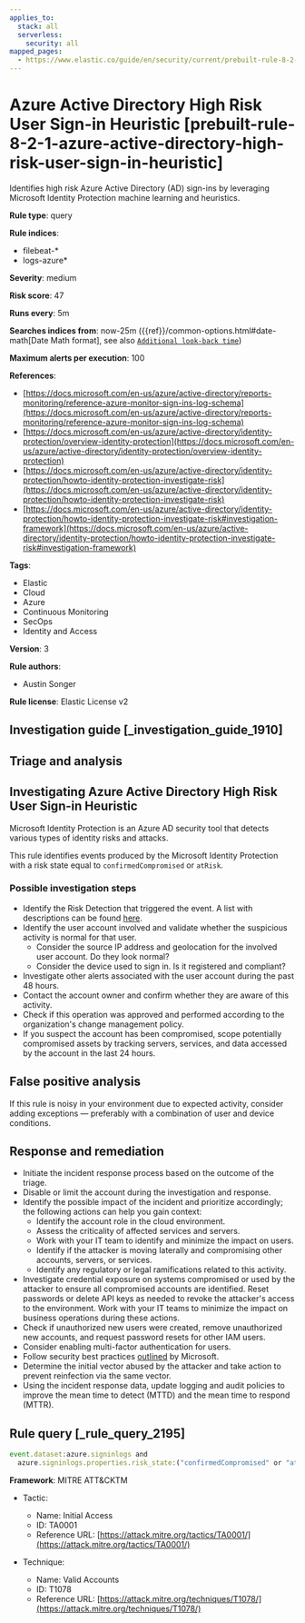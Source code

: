 ```yaml
---
applies_to:
  stack: all
  serverless:
    security: all
mapped_pages:
  - https://www.elastic.co/guide/en/security/current/prebuilt-rule-8-2-1-azure-active-directory-high-risk-user-sign-in-heuristic.html
---
```


# Azure Active Directory High Risk User Sign-in Heuristic [prebuilt-rule-8-2-1-azure-active-directory-high-risk-user-sign-in-heuristic]

Identifies high risk Azure Active Directory (AD) sign-ins by leveraging Microsoft Identity Protection machine learning and heuristics.

**Rule type**: query

**Rule indices**:

* filebeat-*
* logs-azure*

**Severity**: medium

**Risk score**: 47

**Runs every**: 5m

**Searches indices from**: now-25m ({{ref}}/common-options.html#date-math[Date Math format], see also [`Additional look-back time`](docs-content://solutions/security/detect-and-alert/create-detection-rule.md#rule-schedule))

**Maximum alerts per execution**: 100

**References**:

* [https://docs.microsoft.com/en-us/azure/active-directory/reports-monitoring/reference-azure-monitor-sign-ins-log-schema](https://docs.microsoft.com/en-us/azure/active-directory/reports-monitoring/reference-azure-monitor-sign-ins-log-schema)
* [https://docs.microsoft.com/en-us/azure/active-directory/identity-protection/overview-identity-protection](https://docs.microsoft.com/en-us/azure/active-directory/identity-protection/overview-identity-protection)
* [https://docs.microsoft.com/en-us/azure/active-directory/identity-protection/howto-identity-protection-investigate-risk](https://docs.microsoft.com/en-us/azure/active-directory/identity-protection/howto-identity-protection-investigate-risk)
* [https://docs.microsoft.com/en-us/azure/active-directory/identity-protection/howto-identity-protection-investigate-risk#investigation-framework](https://docs.microsoft.com/en-us/azure/active-directory/identity-protection/howto-identity-protection-investigate-risk#investigation-framework)

**Tags**:

* Elastic
* Cloud
* Azure
* Continuous Monitoring
* SecOps
* Identity and Access

**Version**: 3

**Rule authors**:

* Austin Songer

**Rule license**: Elastic License v2

## Investigation guide [_investigation_guide_1910]

## Triage and analysis

## Investigating Azure Active Directory High Risk User Sign-in Heuristic

Microsoft Identity Protection is an Azure AD security tool that detects various types of identity risks and attacks.

This rule identifies events produced by the Microsoft Identity Protection with a risk state equal to `confirmedCompromised`
or `atRisk`.

### Possible investigation steps

- Identify the Risk Detection that triggered the event. A list with descriptions can be found [here](https://docs.microsoft.com/en-us/azure/active-directory/identity-protection/concept-identity-protection-risks#risk-types-and-detection).
- Identify the user account involved and validate whether the suspicious activity is normal for that user.
  - Consider the source IP address and geolocation for the involved user account. Do they look normal?
  - Consider the device used to sign in. Is it registered and compliant?
- Investigate other alerts associated with the user account during the past 48 hours.
- Contact the account owner and confirm whether they are aware of this activity.
- Check if this operation was approved and performed according to the organization's change management policy.
- If you suspect the account has been compromised, scope potentially compromised assets by tracking servers, services,
and data accessed by the account in the last 24 hours.

## False positive analysis

If this rule is noisy in your environment due to expected activity, consider adding exceptions — preferably with a
combination of user and device conditions.

## Response and remediation

- Initiate the incident response process based on the outcome of the triage.
- Disable or limit the account during the investigation and response.
- Identify the possible impact of the incident and prioritize accordingly; the following actions can help you gain context:
    - Identify the account role in the cloud environment.
    - Assess the criticality of affected services and servers.
    - Work with your IT team to identify and minimize the impact on users.
    - Identify if the attacker is moving laterally and compromising other accounts, servers, or services.
    - Identify any regulatory or legal ramifications related to this activity.
- Investigate credential exposure on systems compromised or used by the attacker to ensure all compromised accounts are
identified. Reset passwords or delete API keys as needed to revoke the attacker's access to the environment. Work with
your IT teams to minimize the impact on business operations during these actions.
- Check if unauthorized new users were created, remove unauthorized new accounts, and request password resets for other
IAM users.
- Consider enabling multi-factor authentication for users.
- Follow security best practices [outlined](https://docs.microsoft.com/en-us/azure/security/fundamentals/identity-management-best-practices) by Microsoft.
- Determine the initial vector abused by the attacker and take action to prevent reinfection via the same vector.
- Using the incident response data, update logging and audit policies to improve the mean time to detect (MTTD) and the
mean time to respond (MTTR).

## Rule query [_rule_query_2195]

```js
event.dataset:azure.signinlogs and
  azure.signinlogs.properties.risk_state:("confirmedCompromised" or "atRisk") and event.outcome:(success or Success)
```

**Framework**: MITRE ATT&CKTM

* Tactic:

    * Name: Initial Access
    * ID: TA0001
    * Reference URL: [https://attack.mitre.org/tactics/TA0001/](https://attack.mitre.org/tactics/TA0001/)

* Technique:

    * Name: Valid Accounts
    * ID: T1078
    * Reference URL: [https://attack.mitre.org/techniques/T1078/](https://attack.mitre.org/techniques/T1078/)



